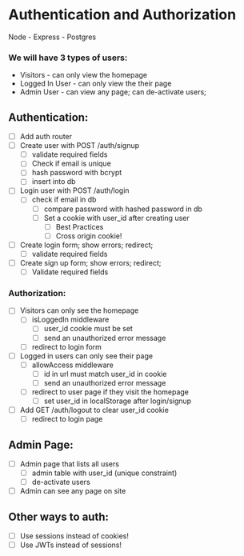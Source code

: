 # Authentication and Authorization

Node - Express - Postgres 

### We will have 3 types of users:
* Visitors - can only view the homepage
* Logged In User - can only view the their page
* Admin User - can view any page; can de-activate users;

## Authentication:
* [ ] Add auth router
* [ ] Create user with POST /auth/signup
	* [ ] validate required fields
	* [ ] Check if email is unique
	* [ ] hash password with bcrypt
	* [ ] insert into db
* [ ] Login user with POST /auth/login
	* [ ] check if email in db
		* [ ] compare password with hashed password in db
		* [ ] Set a cookie with user_id after creating user
			* [ ] Best Practices
			* [ ] Cross origin cookie!
* [ ] Create login form; show errors; redirect;
 	* [ ] validate required fields
* [ ] Create sign up form; show errors; redirect;
	* [ ] Validate required fields

### Authorization:
* [ ] Visitors can only see the homepage
	* [ ] isLoggedIn middleware
		* [ ] user_id cookie must be set
		* [ ] send an unauthorized error message
	* [ ] redirect to login form
* [ ] Logged in users can only see their page
	* [ ] allowAccess middleware
		* [ ] id in url must match user_id in cookie
 		* [ ] send an unauthorized error message
	* [ ] redirect to user page if they visit the homepage
		* [ ] set user_id in localStorage after login/signup
* [ ] Add GET /auth/logout to clear user_id cookie
	* [ ] redirect to login page

## Admin Page:
* [ ] Admin page that lists all users
	* [ ] admin table with user_id (unique constraint)
	* [ ] de-activate users
* [ ] Admin can see any page on site

## Other ways to auth:
* [ ] Use sessions instead of cookies!
* [ ] Use JWTs instead of sessions!